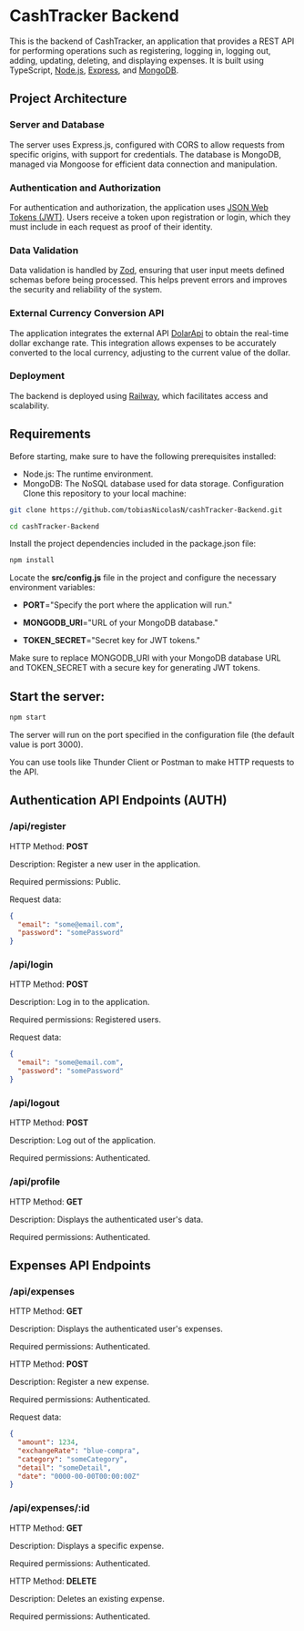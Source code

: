 # CashTracker Backend

This is the backend of CashTracker, an application that provides a REST API for performing operations such as registering, logging in, logging out, adding, updating, deleting, and displaying expenses. It is built using TypeScript, [Node.js](https://nodejs.org/en), [Express](https://expressjs.com/), and [MongoDB](https://www.mongodb.com/).

## Project Architecture

### Server and Database

The server uses Express.js, configured with CORS to allow requests from specific origins, with support for credentials. The database is MongoDB, managed via Mongoose for efficient data connection and manipulation.

### Authentication and Authorization

For authentication and authorization, the application uses [JSON Web Tokens (JWT)](https://github.com/auth0/node-jsonwebtoken). Users receive a token upon registration or login, which they must include in each request as proof of their identity.

### Data Validation

Data validation is handled by [Zod](https://zod.dev/), ensuring that user input meets defined schemas before being processed. This helps prevent errors and improves the security and reliability of the system.

### External Currency Conversion API

The application integrates the external API [DolarApi](https://dolarapi.com/docs/) to obtain the real-time dollar exchange rate. This integration allows expenses to be accurately converted to the local currency, adjusting to the current value of the dollar.

### Deployment

The backend is deployed using [Railway](https://railway.app/), which facilitates access and scalability.

## Requirements

Before starting, make sure to have the following prerequisites installed:

- Node.js: The runtime environment.
- MongoDB: The NoSQL database used for data storage.
  Configuration
  Clone this repository to your local machine:

```bash
git clone https://github.com/tobiasNicolasN/cashTracker-Backend.git

cd cashTracker-Backend
```

Install the project dependencies included in the package.json file:

```bash
npm install
```

Locate the **src/config.js** file in the project and configure the necessary environment variables:

- **PORT**="Specify the port where the application will run."

- **MONGODB_URI**="URL of your MongoDB database."

- **TOKEN_SECRET**="Secret key for JWT tokens."

Make sure to replace MONGODB_URI with your MongoDB database URL and TOKEN_SECRET with a secure key for generating JWT tokens.

## Start the server:

```bash
npm start
```

The server will run on the port specified in the configuration file (the default value is port 3000).

You can use tools like Thunder Client or Postman to make HTTP requests to the API.

## Authentication API Endpoints (AUTH)

### /api/register

HTTP Method: **POST**

Description: Register a new user in the application.

Required permissions: Public.

Request data:

```json
{
  "email": "some@email.com",
  "password": "somePassword"
}
```

### /api/login

HTTP Method: **POST**

Description: Log in to the application.

Required permissions: Registered users.

Request data:

```json
{
  "email": "some@email.com",
  "password": "somePassword"
}
```

### /api/logout

HTTP Method: **POST**

Description: Log out of the application.

Required permissions: Authenticated.

### /api/profile

HTTP Method: **GET**

Description: Displays the authenticated user's data.

Required permissions: Authenticated.

## Expenses API Endpoints

### /api/expenses

HTTP Method: **GET**

Description: Displays the authenticated user's expenses.

Required permissions: Authenticated.

HTTP Method: **POST**

Description: Register a new expense.

Required permissions: Authenticated.

Request data:

```json
{
  "amount": 1234,
  "exchangeRate": "blue-compra",
  "category": "someCategory",
  "detail": "someDetail",
  "date": "0000-00-00T00:00:00Z"
}
```

### /api/expenses/:id

HTTP Method: **GET**

Description: Displays a specific expense.

Required permissions: Authenticated.

HTTP Method: **DELETE**

Description: Deletes an existing expense.

Required permissions: Authenticated.
